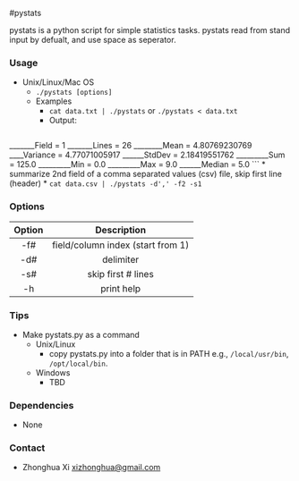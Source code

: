 #pystats

pystats is a python script for simple statistics tasks. pystats read from stand input by defualt, and use space as seperator.

### Usage
* Unix/Linux/Mac OS
  * `./pystats [options]`
  * Examples
    * `cat data.txt | ./pystats` or `./pystats < data.txt`
    * Output:
    ```
_______Field = 1
_______Lines = 26
________Mean = 4.80769230769
____Variance = 4.77071005917
______StdDev = 2.18419551762
_________Sum = 125.0
_________Min = 0.0
_________Max = 9.0
______Median = 5.0 
    ```
     * summarize 2nd field of a comma separated values (csv) file, skip first line (header)
     * `cat data.csv | ./pystats -d',' -f2 -s1`

### Options
| Option | Description |
|:------:|:-----------:|
| -f#    | field/column index (start from 1) |
| -d#    | delimiter   |
| -s#    | skip first # lines |
| -h     | print help  |

### Tips
* Make pystats.py as a command
    * Unix/Linux
        * copy pystats.py into a folder that is in PATH e.g., `/local/usr/bin`, `/opt/local/bin`.
    * Windows
        * TBD

### Dependencies
* None

### Contact
* Zhonghua Xi [xizhonghua@gmail.com](mailto:xizhonghua@gmail.com?subject=pystats)
